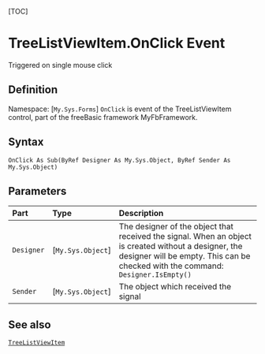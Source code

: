 [TOC]
# TreeListViewItem.OnClick Event
Triggered on single mouse click
## Definition
Namespace: [`My.Sys.Forms`]
`OnClick` is event of the TreeListViewItem control, part of the freeBasic framework MyFbFramework.
## Syntax
```freeBasic
OnClick As Sub(ByRef Designer As My.Sys.Object, ByRef Sender As My.Sys.Object)
```

## Parameters

|Part|Type|Description|
| :------------ | :------------ | :------------ |
|`Designer`|[`My.Sys.Object`]|The designer of the object that received the signal. When an object is created without a designer, the designer will be empty. This can be checked with the command: `Designer.IsEmpty()`|
|`Sender`|[`My.Sys.Object`]|The object which received the signal|

## See also
[`TreeListViewItem`](TreeListViewItem.md)
